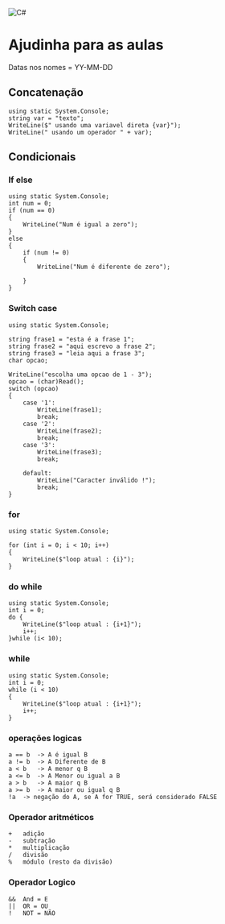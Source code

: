 ![C#](https://img.shields.io/badge/c%23-%23239120.svg?style=for-the-badge&logo=c-sharp&logoColor=white)

# Ajudinha para as aulas
Datas nos nomes = YY-MM-DD

## Concatenação
    using static System.Console;
	string var = "texto";
	WriteLine($" usando uma variavel direta {var}");
	WriteLine(" usando um operador " + var);

## Condicionais
### If else
	using static System.Console;
	int num = 0;
	if (num == 0)
	{
	    WriteLine("Num é igual a zero");
	}
	else
	{
	    if (num != 0)
	    {
	        WriteLine("Num é diferente de zero");

	    }
	}
### Switch case
	using static System.Console;

	string frase1 = "esta é a frase 1";
	string frase2 = "aqui escrevo a frase 2";
	string frase3 = "leia aqui a frase 3";
	char opcao;

	WriteLine("escolha uma opcao de 1 - 3");
	opcao = (char)Read();
	switch (opcao)
	{
	    case '1':
	        WriteLine(frase1);
	        break;
	    case '2':
	        WriteLine(frase2);
	        break;
	    case '3':
	        WriteLine(frase3);
	        break;

	    default:
	        WriteLine("Caracter inválido !");
	        break;
	}
### for
	using static System.Console;

	for (int i = 0; i < 10; i++)
	{
	    WriteLine($"loop atual : {i}");
	}
### do while
	using static System.Console;
	int i = 0;
	do {
	    WriteLine($"loop atual : {i+1}");
	    i++;
	}while (i< 10);
### while
	using static System.Console;
	int i = 0;
	while (i < 10)
	{
	    WriteLine($"loop atual : {i+1}");
	    i++;
	}


### operações logicas
	a == b	-> A é igual B
	a != b	-> A Diferente de B
	a < b 	-> A menor q B
	a <= b	-> A Menor ou igual a B
	a > b 	-> A maior q B
	a >= b 	-> A maior ou igual q B
	!a	-> negação do A, se A for TRUE, será considerado FALSE

### Operador aritméticos
	+	adição
	-	subtração
	*	multiplicação
	/	divisão
	%	módulo (resto da divisão)


### Operador Logico
	&&	And = E
	||	OR = OU
	!	NOT = NÃO
